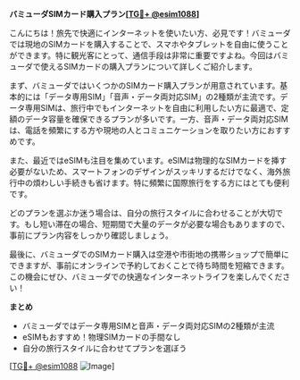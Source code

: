 **バミューダSIMカード購入プラン[[TG💪+ @esim1088](https://t.me/s/esim1088)]**

こんにちは！旅先で快適にインターネットを使いたい方、必見です！バミューダでは現地のSIMカードを購入することで、スマホやタブレットを自由に使うことができます。特に観光客にとって、通信手段は非常に重要ですよね。今回はバミューダで使えるSIMカードの購入プランについて詳しくご紹介します。

まず、バミューダではいくつかのSIMカード購入プランが用意されています。基本的には「データ専用SIM」「音声・データ両対応SIM」の2種類が主流です。データ専用SIMは、旅行中でもインターネットを自由に利用したい方に最適で、定額のデータ容量を確保できるプランが多いです。一方、音声・データ両対応SIMは、電話を頻繁にする方や現地の人とコミュニケーションを取りたい方におすすめです。

また、最近ではeSIMも注目を集めています。eSIMは物理的なSIMカードを挿す必要がないため、スマートフォンのデザインがスッキリするだけでなく、海外旅行中の煩わしい手続きも省けます。特に頻繁に国際旅行をする方にはとても便利です。

どのプランを選ぶか迷う場合は、自分の旅行スタイルに合わせることが大切です。もし短い滞在の場合、短期間で大量のデータが必要な場合もありますので、事前にプラン内容をしっかり確認しましょう。

最後に、バミューダでのSIMカード購入は空港や市街地の携帯ショップで簡単にできますが、事前にオンラインで予約しておくことで待ち時間を短縮できます。この機会にぜひ、バミューダでの快適なインターネットライフを楽しんでください！

**まとめ**
- バミューダではデータ専用SIMと音声・データ両対応SIMの2種類が主流
- eSIMもおすすめ！物理SIMカードの手間なし
- 自分の旅行スタイルに合わせてプランを選ぼう

[[TG💪+ @esim1088](https://t.me/s/esim1088) ![Image](https://i.postimg.cc/Y0z9fWf4/image.png)]